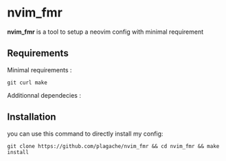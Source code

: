 # nvim_fmr

**nvim_fmr** is a tool to setup a neovim config with minimal requirement


## Requirements

Minimal requirements :

```
git curl make
```

Additionnal dependecies :


## Installation

you can use this command to directly install my config:

```
git clone https://github.com/plagache/nvim_fmr && cd nvim_fmr && make install
```
